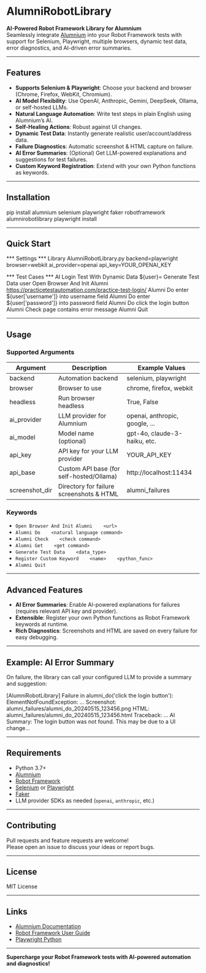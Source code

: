 # AlumniRobotLibrary

**AI-Powered Robot Framework Library for Alumnium**  
Seamlessly integrate [Alumnium](https://github.com/alumnium-hq/alumnium) into your Robot Framework tests with support for Selenium, Playwright, multiple browsers, dynamic test data, error diagnostics, and AI-driven error summaries.

---

## Features

- **Supports Selenium & Playwright**: Choose your backend and browser (Chrome, Firefox, WebKit, Chromium).
- **AI Model Flexibility**: Use OpenAI, Anthropic, Gemini, DeepSeek, Ollama, or self-hosted LLMs.
- **Natural Language Automation**: Write test steps in plain English using Alumnium’s AI.
- **Self-Healing Actions**: Robust against UI changes.
- **Dynamic Test Data**: Instantly generate realistic user/account/address data.
- **Failure Diagnostics**: Automatic screenshot & HTML capture on failure.
- **AI Error Summaries**: (Optional) Get LLM-powered explanations and suggestions for test failures.
- **Custom Keyword Registration**: Extend with your own Python functions as keywords.

---

## Installation

pip install alumnium selenium playwright faker robotframework alumnirobotlibrary
playwright install


---

## Quick Start


*** Settings ***
Library AlumniRobotLibrary.py backend=playwright browser=webkit ai_provider=openai api_key=YOUR_OPENAI_KEY

*** Test Cases ***
AI Login Test With Dynamic Data
${user}= Generate Test Data user
Open Browser And Init Alumni https://practicetestautomation.com/practice-test-login/
Alumni Do enter ${user['username']} into username field
Alumni Do enter ${user['password']} into password field
Alumni Do click the login button
Alumni Check page contains error message
Alumni Quit



---

## Usage

### Supported Arguments

| Argument      | Description                                    | Example Values                  |
|---------------|------------------------------------------------|---------------------------------|
| backend       | Automation backend                             | selenium, playwright            |
| browser       | Browser to use                                 | chrome, firefox, webkit         |
| headless      | Run browser headless                           | True, False                     |
| ai_provider   | LLM provider for Alumnium                      | openai, anthropic, google, ...  |
| ai_model      | Model name (optional)                          | gpt-4o, claude-3-haiku, etc.    |
| api_key       | API key for your LLM provider                  | YOUR_API_KEY                    |
| api_base      | Custom API base (for self-hosted/Ollama)       | http://localhost:11434          |
| screenshot_dir| Directory for failure screenshots & HTML       | alumni_failures                 |

### Keywords

- `Open Browser And Init Alumni    <url>`
- `Alumni Do    <natural language command>`
- `Alumni Check    <check command>`
- `Alumni Get    <get command>`
- `Generate Test Data    <data_type>`
- `Register Custom Keyword    <name>    <python_func>`
- `Alumni Quit`

---

## Advanced Features

- **AI Error Summaries**: Enable AI-powered explanations for failures (requires relevant API key and provider).
- **Extensible**: Register your own Python functions as Robot Framework keywords at runtime.
- **Rich Diagnostics**: Screenshots and HTML are saved on every failure for easy debugging.

---

## Example: AI Error Summary

On failure, the library can call your configured LLM to provide a summary and suggestion:

[AlumniRobotLibrary] Failure in alumni_do('click the login button'):
ElementNotFoundException: ...
Screenshot: alumni_failures/alumni_do_20240515_123456.png
HTML: alumni_failures/alumni_do_20240515_123456.html
Traceback:
...
AI Summary: The login button was not found. This may be due to a UI change...



---

## Requirements

- Python 3.7+
- [Alumnium](https://github.com/alumnium-hq/alumnium)
- [Robot Framework](https://robotframework.org/)
- [Selenium](https://selenium.dev/) or [Playwright](https://playwright.dev/python/)
- [Faker](https://faker.readthedocs.io/)
- LLM provider SDKs as needed (`openai`, `anthropic`, etc.)

---

## Contributing

Pull requests and feature requests are welcome!  
Please open an issue to discuss your ideas or report bugs.

---

## License

MIT License

---

## Links

- [Alumnium Documentation](https://alumnium.ai/docs/)
- [Robot Framework User Guide](https://robotframework.org/robotframework/latest/RobotFrameworkUserGuide.html)
- [Playwright Python](https://playwright.dev/python/)

---

**Supercharge your Robot Framework tests with AI-powered automation and diagnostics!**
